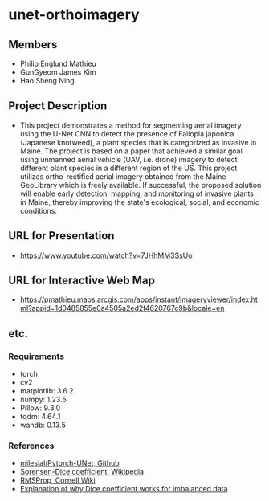 # unet-orthoimagery
## Members
  - Philip Englund Mathieu
  - GunGyeom James Kim
  - Hao Sheng Ning
## Project Description
  - This project demonstrates a method for segmenting aerial imagery using the U-Net CNN to detect the presence of Fallopia japonica (Japanese knotweed), a plant species that is categorized as invasive in Maine. The project is based on a paper that achieved a similar goal using unmanned aerial vehicle (UAV, i.e. drone) imagery to detect different plant species in a different region of the US. This project utilizes ortho-rectified aerial imagery obtained from the Maine GeoLibrary which is freely available. If successful, the proposed solution will enable early detection, mapping, and monitoring of invasive plants in Maine, thereby improving the state's ecological, social, and economic conditions.
## URL for Presentation
  - https://www.youtube.com/watch?v=7JHhMM3SsUo

## URL for Interactive Web Map
  - https://pmathieu.maps.arcgis.com/apps/instant/imageryviewer/index.html?appid=1d0485855e0a4505a2ed2f4620767c9b&locale=en
## etc.
### Requirements
- torch
- cv2
- matplotlib: 3.6.2
- numpy: 1.23.5
- Pillow: 9.3.0
- tqdm: 4.64.1
- wandb: 0.13.5

### References
- [milesial/Pytorch-UNet, Github](https://github.com/milesial/Pytorch-UNet)
- [Sorensen-Dice coefficient, Wikipedia](https://en.wikipedia.org/wiki/S%C3%B8rensen%E2%80%93Dice_coefficient)
- [RMSProp, Cornell Wiki](https://optimization.cbe.cornell.edu/index.php?title=RMSProp#:~:text=RMSProp%2C%20root%20mean%20square%20propagation,lecture%20six%20by%20Geoff%20Hinton.)
- [Explanation of why Dice coefficient works for imbalanced data](https://stats.stackexchange.com/questions/438494/what-is-the-intuition-behind-what-makes-dice-coefficient-handle-imbalanced-data)
